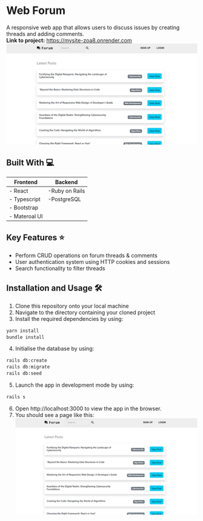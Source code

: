 # Web Forum
A responsive web app that allows users to discuss issues by creating threads and adding comments. <br />
**Link to project:** https://mysite-zoa8.onrender.com
![Homepage](images/homepage.png)

## Built With 💻
| **Frontend**  | **Backend**    |
| ------------- | -------------- |
| - React       | -Ruby on Rails |
| - Typescript  | -PostgreSQL    |
| - Bootstrap   |                |
| - Materoal UI |                |
             

## Key Features ⭐
- Perform CRUD operations on forum threads & comments
- User authentication system using HTTP cookies and sessions
- Search functionality to filter threads

## Installation and Usage 🛠️
1. Clone this repository onto your local machine
2. Navigate to the directory containing your cloned project
3. Install the required dependencies by using: 
```bash
yarn install
bundle install
```
4. Initialise the database by using:
```bash
rails db:create
rails db:migrate
rails db:seed
```

5. Launch the app in development mode by using:
```bash
rails s
```

6. Open http://localhost:3000 to view the app in the browser.
7. You should see a page like this:
![Homepage](images/homepage.png)

